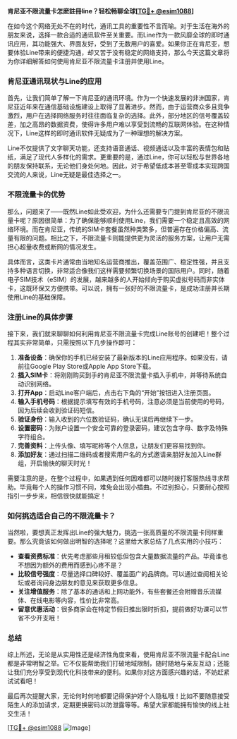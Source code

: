 **肯尼亚不限流量卡怎麽註冊line？轻松畅聊全球[[TG💪+ @esim1088](https://t.me/s/esim1088)]**

在如今这个网络无处不在的时代，通讯工具的重要性不言而喻。对于生活在海外的朋友来说，选择一款合适的通讯软件至关重要。而Line作为一款风靡全球的即时通讯应用，其功能强大、界面友好，受到了无数用户的喜爱。如果你正在肯尼亚，想要体验Line带来的便捷沟通，却又苦于没有稳定的网络支持，那么今天这篇文章将为你详细解答如何使用肯尼亚不限流量卡注册并使用Line。

### 肯尼亚通讯现状与Line的应用

首先，让我们简单了解一下肯尼亚的通讯环境。作为一个快速发展的非洲国家，肯尼亚近年来在通信基础设施建设上取得了显著进步。然而，由于运营商众多且竞争激烈，用户在选择网络服务时往往面临复杂的选择。此外，部分地区的信号覆盖较差，加之高昂的数据资费，使得许多用户难以享受到流畅的互联网体验。在这种情况下，Line这样的即时通讯软件无疑成为了一种理想的解决方案。

Line不仅提供了文字聊天功能，还支持语音通话、视频通话以及丰富的表情包和贴纸，满足了现代人多样化的需求。更重要的是，通过Line，你可以轻松与世界各地的朋友保持联系，无论他们身处何地。因此，对于希望低成本甚至零成本实现跨国交流的人来说，Line无疑是最佳选择之一。

### 不限流量卡的优势

那么，问题来了——既然Line如此受欢迎，为什么还需要专门提到肯尼亚的不限流量卡呢？原因很简单：为了确保能够顺利使用Line，我们需要一个稳定且高效的网络环境。而在肯尼亚，传统的SIM卡套餐虽然种类繁多，但普遍存在价格偏高、流量有限的问题。相比之下，不限流量卡则能提供更为灵活的服务方案，让用户无需担心超量收费或断网的情况发生。

具体而言，这类卡片通常由当地知名运营商推出，覆盖范围广、稳定性强，并且支持多种语言切换，非常适合像我们这样需要频繁切换场景的国际用户。同时，随着电子SIM技术（eSIM）的发展，越来越多的人开始倾向于购买虚拟号码而非实体卡，这既环保又方便携带。可以说，拥有一张好的不限流量卡，是成功注册并长期使用Line的基础保障。

### 注册Line的具体步骤

接下来，我们就来聊聊如何利用肯尼亚不限流量卡完成Line账号的创建吧！整个过程其实非常简单，只需按照以下几步操作即可：

1. **准备设备**：确保你的手机已经安装了最新版本的Line应用程序。如果没有，请前往Google Play Store或Apple App Store下载。
2. **插入SIM卡**：将刚刚购买到手的肯尼亚不限流量卡插入手机中，并等待系统自动识别网络。
3. **打开App**：启动Line客户端后，点击右下角的“开始”按钮进入注册页面。
4. **输入手机号码**：根据提示填写有效的手机号码，注意必须是当前使用的号码，因为后续会收到验证码短信。
5. **验证身份**：输入收到的六位数验证码，确认无误后再继续下一步。
6. **设置密码**：为账户设置一个安全可靠的登录密码，建议包含字母、数字及特殊字符组合。
7. **完善资料**：上传头像、填写昵称等个人信息，让朋友们更容易找到你。
8. **添加好友**：通过扫描二维码或者搜索用户名的方式邀请亲朋好友加入Line群组，开启愉快的聊天时光！

需要注意的是，在整个过程中，如果遇到任何困难都可以随时拨打客服热线寻求帮助。毕竟每个人的操作习惯不同，难免会出现小插曲。不过别担心，只要耐心按照指引一步步来，相信很快就能搞定！

### 如何挑选适合自己的不限流量卡？

当然啦，要想真正发挥出Line的强大魅力，挑选一张高质量的不限流量卡同样重要。那么究竟该如何做出明智的选择呢？这里给大家总结了几点实用的小技巧：

- **查看资费标准**：优先考虑那些月租较低但包含大量数据流量的产品。毕竟谁也不想因为额外的费用而感到心疼不是？
- **比较信号强度**：尽量选择口碑较好、覆盖面广的品牌商。可以通过查阅相关论坛或者询问身边朋友的意见来获取更多信息。
- **关注增值服务**：除了基本的通话和上网功能外，有些套餐还会附赠音乐流媒体、在线电影等内容，性价比非常高。
- **留意优惠活动**：很多商家会在特定节假日推出限时折扣，提前做好功课可以节省不少开支哦！

### 总结

综上所述，无论是从实用性还是经济性角度来看，使用肯尼亚不限流量卡配合Line都是非常明智之举。它不仅能帮助我们打破地域限制，随时随地与亲友互动；还能让我们充分享受到现代化科技带来的便利。如果你对这方面感兴趣的话，不妨赶紧试试看吧！

最后再次提醒大家，无论何时何地都要记得保护好个人隐私哦！比如不要随意接受陌生人的添加请求，定期更换密码以防泄露等等。希望大家都能拥有愉快的线上社交生活！

[[TG💪+ @esim1088](https://t.me/s/esim1088) ![Image](https://i.postimg.cc/4NQfJmqS/Snipaste-2025-05-13-00-14-12.png)]